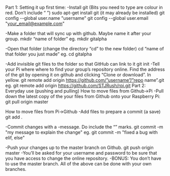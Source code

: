 Part 1: Setting it up first time:
-Install git        (Bits you need to type are colour in red. Don’t include “ ”)
sudo apt-get install git  (it may already be installed)
git config --global user.name "username"
git config --global user.email "your_email@example.com"


-Make a folder that will sync up with github. Maybe name it after your group.
mkdir “name of folder”
   eg. mkdir gitalpha


-Open that folder (change the directory “cd” to the new folder)
cd “name of that folder you just made”
  eg. cd gitalpha

-Add invisible git files to the folder so that GitHub can link to it
git init
-Tell your Pi where where to find your group’s repository online. Find the address of the git by opening it on github and clicking “Clone or download”. In yellow.
git remote add origin https://github.com/”username”/”repo name”.git
   eg. git remote add origin https://github.com/STJRush/rpi.git
Part 2: Everyday use (pushing and pulling)
How to move files from Github->Pi
-Pull down the latest copy of the your files from Github onto your Raspberry Pi:
git pull origin master

How to move files from Pi->Github
-Add files to prepare a commit (a save)
git add .


-Commit changes with a -message. Do include the “” marks.
git commit -m "my message to explain the change"
eg. git commit -m "fixed a bug with elif, else"

-Push your changes up to the master branch on Github.
git push origin master
-You’ll be asked for your username and password to be sure that you have access to change the online repository.
-BONUS: You don’t have to use the master branch. All of the above can be done with your own branches. 
